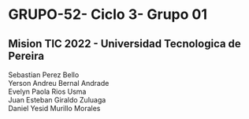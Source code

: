 # GRUPO-52- Ciclo 3- Grupo 01
## Mision TIC 2022 - Universidad Tecnologica de Pereira
Sebastian Perez Bello  
Yerson Andreu Bernal Andrade  
Evelyn Paola Rios Usma  
Juan Esteban Giraldo Zuluaga  
Daniel Yesid Murillo Morales
